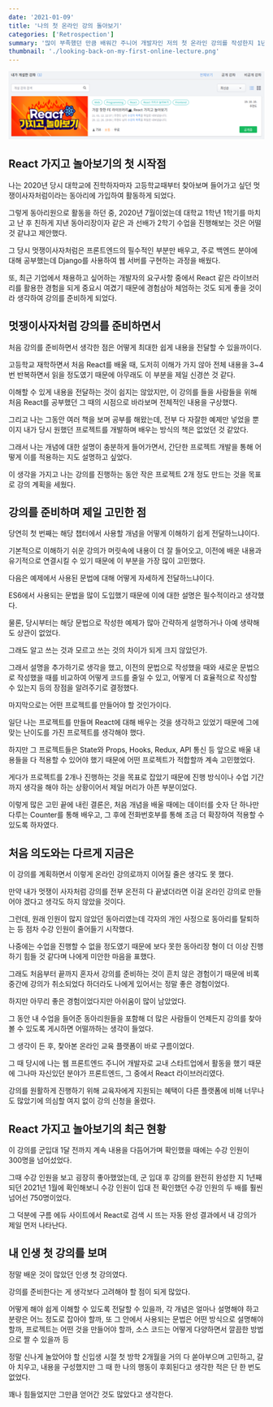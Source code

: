 ```yaml
---
date: '2021-01-09'
title: '나의 첫 온라인 강의 돌아보기'
categories: ['Retrospection']
summary: '많이 부족했던 만큼 배워간 주니어 개발자인 저의 첫 온라인 강의를 작성한지 1년이 지난 지금에 와서야 느끼는 감정과 생각을 담았습니다.'
thumbnail: './looking-back-on-my-first-online-lecture.png'
---
```


![Lecture List](./looking-back-on-my-first-online-lecture-1.png)

## React 가지고 놀아보기의 첫 시작점

나는 2020년 당시 대학교에 진학하자마자 고등학교때부터 찾아보며 들어가고 싶던 멋쟁이사자처럼이라는 동아리에 가입하여 활동하게 되었다.

그렇게 동아리원으로 활동을 하던 중, 2020년 7월이었는데 대학교 1학년 1학기를 마치고 난 후 친하게 지낸 동아리장이자 같은 과 선배가 2학기 수업을 진행해보는 것은 어떨 것 같냐고 제안했다.

그 당시 멋쟁이사자처럼은 프론트엔드의 필수적인 부분만 배우고, 주로 백엔드 분야에 대해 공부했는데 Django를 사용하여 웹 서버를 구현하는 과정을 배웠다.

또, 최근 기업에서 채용하고 싶어하는 개발자의 요구사항 중에서 React 같은 라이브러리를 활용한 경험을 되게 중요시 여겼기 때문에 경험삼아 체엄하는 것도 되게 좋을 것이라 생각하여 강의를 준비하게 되었다.

## 멋쟁이사자처럼 강의를 준비하면서

처음 강의를 준비하면서 생각한 점은 어떻게 최대한 쉽게 내용을 전달할 수 있을까이다.

고등학교 재학하면서 처음 React를 배울 때, 도저히 이해가 가지 않아 전체 내용을 3~4번 반복하면서 읽을 정도였기 때문에 아무래도 이 부분을 제일 신경쓴 것 같다.

이해할 수 있게 내용을 전달하는 것이 쉽지는 않았지만, 이 강의를 들을 사람들을 위해 처음 React를 공부했던 그 때의 시점으로 바라보며 전체적인 내용을 구상했다.

그리고 나는 그동안 여러 책을 보며 공부를 해왔는데, 전부 다 자잘한 예제만 넣었을 뿐이지 내가 당시 원했던 프로젝트를 개발하며 배우는 방식의 책은 없었던 것 같았다.

그래서 나는 개념에 대한 설명이 충분하게 들어가면서, 간단한 프로젝트 개발을 통해 어떻게 이를 적용하는 지도 설명하고 싶었다.

이 생각을 가지고 나는 강의를 진행하는 동안 작은 프로젝트 2개 정도 만드는 것을 목표로 강의 계획을 세웠다.

## 강의를 준비하며 제일 고민한 점

당연히 첫 번째는 해당 챕터에서 사용할 개념을 어떻게 이해하기 쉽게 전달하느냐이다.

기본적으로 이해하기 쉬운 강의가 머릿속에 내용이 더 잘 들어오고, 이전에 배운 내용과 유기적으로 연결시킬 수 있기 때문에 이 부분을 가장 많이 고민했다.

다음은 예제에서 사용된 문법에 대해 어떻게 자세하게 전달하느냐이다.

ES6에서 사용되는 문법을 많이 도입했기 때문에 이에 대한 설명은 필수적이라고 생각했다.

물론, 당시부터는 해당 문법으로 작성한 예제가 많아 간략하게 설명하거나 아예 생략해도 상관이 없었다.

그래도 알고 쓰는 것과 모르고 쓰는 것의 차이가 되게 크지 않았던가.

그래서 설명을 추가하기로 생각을 했고, 이전의 문법으로 작성했을 때와 새로운 문법으로 작성했을 때를 비교하여 어떻게 코드를 줄일 수 있고, 어떻게 더 효율적으로 작성할 수 있는지 등의 장점을 알려주기로 결정했다.

마지막으로는 어떤 프로젝트를 만들어야 할 것인가이다.

일단 나는 프로젝트를 만들며 React에 대해 배우는 것을 생각하고 있었기 때문에 그에 맞는 난이도를 가진 프로젝트를 생각해야 했다.

하지만 그 프로젝트들은 State와 Props, Hooks, Redux, API 통신 등 앞으로 배울 내용들을 다 적용할 수 있어야 했기 때문에 어떤 프로젝트가 적합할까 계속 고민했었다.

게다가 프로젝트를 2개나 진행하는 것을 목표로 잡았기 때문에 진행 방식이나 수업 기간까지 생각을 해야 하는 상황이어서 제일 머리가 아픈 부분이었다.

이렇게 많은 고민 끝에 내린 결론은, 처음 개념을 배울 때에는 데이터를 숫자 단 하나만 다루는 Counter를 통해 배우고, 그 후에 전화번호부를 통해 조금 더 확장하여 적용할 수 있도록 하자였다.

## 처음 의도와는 다르게 지금은

이 강의를 계획하면서 이렇게 온라인 강의로까지 이어질 줄은 생각도 못 했다.

만약 내가 멋쟁이 사자처럼 강의를 전부 온전히 다 끝냈더라면 이걸 온라인 강의로 만들어야 겠다고 생각도 하지 않았을 것이다.

그런데, 원래 인원이 많지 않았던 동아리였는데 각자의 개인 사정으로 동아리를 탈퇴하는 등 점차 수강 인원이 줄어들기 시작했다.

나중에는 수업을 진행할 수 없을 정도였기 때문에 보다 못한 동아리장 형이 더 이상 진행하기 힘들 것 같다며 나에게 미안한 마음을 표했다.

그래도 처음부터 끝까지 혼자서 강의를 준비하는 것이 흔치 않은 경험이기 때문에 비록 중간에 강의가 취소되었다 하더라도 나에게 있어서는 정말 좋은 경험이었다.

하지만 아무리 좋은 경험이었다지만 아쉬움이 많이 남았었다.

그 동안 내 수업을 들어준 동아리원들을 포함해 더 많은 사람들이 언제든지 강의를 찾아볼 수 있도록 게시하면 어떨까하는 생각이 들었다.

그 생각이 든 후, 찾아본 온라인 교육 플랫폼이 바로 구름이었다.

그 때 당시에 나는 웹 프론트엔드 주니어 개발자로 교내 스타트업에서 활동을 했기 때문에 그나마 자신있던 분야가 프론트엔드, 그 중에서 React 라이브러리였다.

강의를 원활하게 진행하기 위해 교육자에게 지원되는 혜택이 다른 플랫폼에 비해 너무나도 많았기에 의심할 여지 없이 강의 신청을 올렸다.

## React 가지고 놀아보기의 최근 현황

이 강의를 군입대 1달 전까지 계속 내용을 다듬어가며 확인했을 때에는 수강 인원이 300명을 넘어섰었다.

그때 수강 인원을 보고 굉장히 좋아했었는데, 군 입대 후 강의를 완전히 완성한 지 1년째 되던 2021년 1월에 확인해보니 수강 인원이 입대 전 확인했던 수강 인원의 두 배를 훨씬 넘어선 750명이었다.

그 덕분에 구름 에듀 사이트에서 React로 검색 시 뜨는 자동 완성 결과에서 내 강의가 제일 먼저 나타난다.

## 내 인생 첫 강의를 보며

정말 배운 것이 많았던 인생 첫 강의였다.

강의를 준비한다는 게 생각보다 고려해야 할 점이 되게 많았다.

어떻게 해야 쉽게 이해할 수 있도록 전달할 수 있을까, 각 개념은 얼마나 설명해야 하고 분량은 어느 정도로 잡아야 할까, 또 그 안에서 사용되는 문법은 어떤 방식으로 설명해야 할까, 프로젝트는 어떤 것을 만들어야 할까, 소스 코드는 어떻게 다양하면서 깔끔한 방법으로 짤 수 있을까 등

정말 신나게 놀았어야 할 신입생 시절 첫 방학 2개월을 거의 다 쏟아부으며 고민하고, 갈아 치우고, 내용을 구성했지만 그 때 한 나의 행동이 후회된다고 생각한 적은 단 한 번도 없었다.

꽤나 힘들었지만 그만큼 얻어간 것도 많았다고 생각한다.
